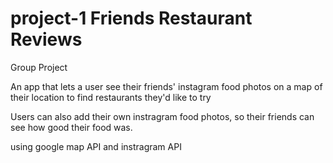 # project-1 Friends Restaurant Reviews
Group Project

An app that lets a user see their friends' instagram food photos on a map of their location
to find restaurants they'd like to try

Users can also add their own instragram food photos, so their friends can see how good their food was.

using google map API
and instragram API
